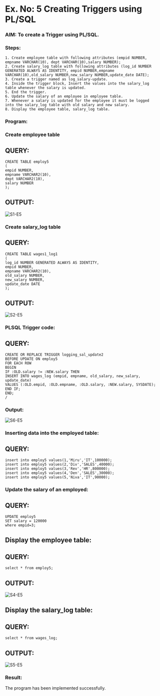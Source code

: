 # Ex. No: 5 Creating Triggers using PL/SQL

### AIM: To create a Trigger using PL/SQL.

### Steps:
```
1. Create employee table with following attributes (empid NUMBER, empname VARCHAR(10), dept VARCHAR(10),salary NUMBER);
2. Create salary_log table with following attributes (log_id NUMBER GENERATED ALWAYS AS IDENTITY, empid NUMBER,empname VARCHAR(10),old_salary NUMBER,new_salary NUMBER,update_date DATE);
3. Create a trigger named as log_salary-update.
4. Inside the trigger block, Insert the values into the salary_log table whenever the salary is updated.
5. End the trigger.
6. Update the salary of an employee in employee table.
7. Whenever a salary is updated for the employee it must be logged into the salary_log table with old salary and new salary.
8. Display the employee table, salary_log table.
```
### Program:
### Create employee table
## QUERY:
```
CREATE TABLE employ5
(
empid NUMBER,
empname VARCHAR2(10),
dept VARCHAR2(10),
salary NUMBER
);
```
## OUTPUT:

![S1-E5](https://github.com/MIRUDHULA-DHANARAJ/Ex-No-5-Creating-Triggers-using-PL-SQL/assets/94828147/0cd725de-2a02-4724-b4b1-0fc21820d3d1)

### Create salary_log table
## QUERY:
```
CREATE TABLE wages1_log1
(
log_id NUMBER GENERATED ALWAYS AS IDENTITY,
empid NUMBER,
empname VARCHAR2(10),
old_salary NUMBER,
new_salary NUMBER,
update_date DATE
);
```
## OUTPUT:

![S2-E5](https://github.com/MIRUDHULA-DHANARAJ/Ex-No-5-Creating-Triggers-using-PL-SQL/assets/94828147/c74502c1-063a-4171-b286-9edd7df2dd25)

### PLSQL Trigger code:
## QUERY:
```
CREATE OR REPLACE TRIGGER logging_sal_update2
BEFORE UPDATE ON employ5
FOR EACH ROW
BEGIN
IF :OLD.salary != :NEW.salary THEN
INSERT INTO wages_log (empid, empname, old_salary, new_salary, update_date)
VALUES (:OLD.empid, :OLD.empname, :OLD.salary, :NEW.salary, SYSDATE);
END IF;
END;
/
```
### Output:

![S6-E5](https://github.com/MIRUDHULA-DHANARAJ/Ex-No-5-Creating-Triggers-using-PL-SQL/assets/94828147/20502605-5297-437c-bf88-df56831d4298)

### Inserting data into the employed table:
## QUERY:
```
insert into employ5 values(1,'Miru','IT',100000);
insert into employ5 values(2,'Div','SALES',40000);
insert into employ5 values(3,'Rev','HR',800000);
insert into employ5 values(4,'Den','SALES',30000);
insert into employ5 values(5,'Niva','IT',90000);
```

### Update the salary of an employed:
## QUERY:
```
UPDATE employ5
SET salary = 120000
where empid=3;
```

## Display the employee table:
## QUERY:
```
select * from employ5;
```
## OUTPUT:

![S4-E5](https://github.com/MIRUDHULA-DHANARAJ/Ex-No-5-Creating-Triggers-using-PL-SQL/assets/94828147/71806e95-5586-4a4c-8b24-78fdaf35743e)

## Display the salary_log table:
## QUERY:
```
select * from wages_log;
```

## OUTPUT:

![S5-E5](https://github.com/MIRUDHULA-DHANARAJ/Ex-No-5-Creating-Triggers-using-PL-SQL/assets/94828147/496f50c8-b434-4f5e-9b7b-ecc4d6913009)

### Result:
The program has been implemented successfully.
